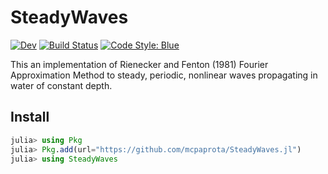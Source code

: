 # SteadyWaves

[![Dev](https://img.shields.io/badge/docs-dev-blue.svg)](https://mcpaprota.github.io/SteadyWaves.jl/dev/)
[![Build Status](https://github.com/mcpaprota/SteadyWaves.jl/actions/workflows/CI.yml/badge.svg?branch=master)](https://github.com/mcpaprota/SteadyWaves.jl/actions/workflows/CI.yml?query=branch%3Amaster)
[![Code Style: Blue](https://img.shields.io/badge/code%20style-blue-4495d1.svg)](https://github.com/JuliaDiff/BlueStyle)

This an implementation of Rienecker and Fenton (1981)
Fourier Approximation Method to steady, periodic, nonlinear waves
propagating in water of constant depth.

## Install

```julia
julia> using Pkg
julia> Pkg.add(url="https://github.com/mcpaprota/SteadyWaves.jl")
julia> using SteadyWaves
```
